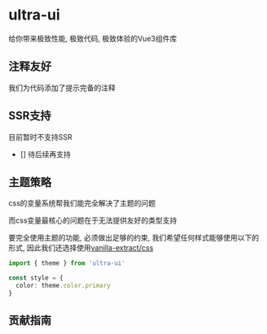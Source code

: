 # ultra-ui
给你带来极致性能, 极致代码, 极致体验的Vue3组件库

## 注释友好
我们为代码添加了提示完备的注释


## SSR支持
目前暂时不支持SSR

- [] 待后续再支持

## 主题策略
css的变量系统帮我们能完全解决了主题的问题

而css变量最核心的问题在于无法提供友好的类型支持

要完全使用主题的功能, 必须做出足够的约束, 我们希望任何样式能够使用以下的形式, 因此我们还选择使用[vanilla-extract/css](https://vanilla-extract.style/)

```ts
import { theme } from 'ultra-ui'

const style = {
  color: theme.color.primary
}
```


## 贡献指南

